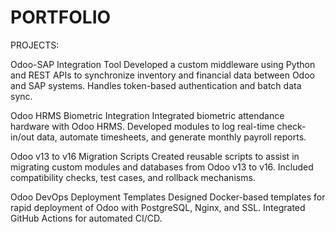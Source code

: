 # PORTFOLIO

PROJECTS:

Odoo-SAP Integration Tool
Developed a custom middleware using Python and REST APIs to synchronize inventory and financial data between Odoo and SAP systems. Handles token-based authentication and batch data sync.

Odoo HRMS Biometric Integration
Integrated biometric attendance hardware with Odoo HRMS. Developed modules to log real-time check-in/out data, automate timesheets, and generate monthly payroll reports.

Odoo v13 to v16 Migration Scripts
Created reusable scripts to assist in migrating custom modules and databases from Odoo v13 to v16. Included compatibility checks, test cases, and rollback mechanisms.

Odoo DevOps Deployment Templates
Designed Docker-based templates for rapid deployment of Odoo with PostgreSQL, Nginx, and SSL. Integrated GitHub Actions for automated CI/CD.


